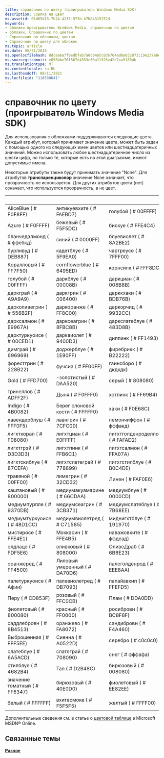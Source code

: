 ```yaml
---
title: справочник по цвету (проигрыватель Windows Media SDK)
description: Ссылка на цвет
ms.assetid: 01d05d18-7b24-4237-973b-b7b84315252d
keywords:
- обложки проигрыватель Windows Media, справочник по цветам
- обложки, Справочник по цветам
- Справочник по обложкам, цветам
- Справочник по цвету для обложек
ms.topic: article
ms.date: 05/31/2018
ms.openlocfilehash: 8dcea6a7f9edbfab7a0c84a5c8d6704ad8a032873c19e237a8eda95d595e3c5d
ms.sourcegitcommit: e858bbe701567d4583c50a11326e42d7ea51804b
ms.translationtype: MT
ms.contentlocale: ru-RU
ms.lasthandoff: 08/11/2021
ms.locfileid: "118580641"
---
```

# <a name="color-reference-windows-media-player-sdk"></a>справочник по цвету (проигрыватель Windows Media SDK)

Для использования с обложками поддерживаются следующие цвета. Каждый атрибут, который принимает значение цвета, может быть задан с помощью одного из следующих имен цветов или шестнадцатеричных значений. Можно использовать любое шестнадцатеричное число из шести цифр, но только те, которые есть на этой диаграмме, имеют допустимые имена.

Некоторые атрибуты также будут принимать значение "None". Для атрибутов **транспаренциколор** значение None означает, что прозрачность не используется. Для других атрибутов цвета (нет) означает, что используется прозрачность, а не цвет.



|          &nbsp;            |            &nbsp;           |             &nbsp;              |           &nbsp;             |
|----------------------------|-----------------------------|---------------------------------|------------------------------|
| AliceBlue ( \# F0F8FF)       | антикуевхите ( \# FAEBD7)     | голубой ( \# 00FFFF)                 | Аквамариновый ( \# 7FFFD4)        |
| Azure ( \# F0FFFF)           | бежевый ( \# F5F5DC)            | бискуе ( \# FFE4C4)               | черный ( \# 000000)             |
| бланчедалмонд ( \# ффебкд)  | синий ( \# 0000FF)             | блуевиолет ( \# 8A2BE2)           | коричневый ( \# A52A2A)             |
| бурливуд ( \# DEB887)       | кадетблуе ( \# 5F9EA0)        | чартреусе ( \# 7FFF00)           | шоколад ( \# D2691E)         |
| Коралловый ( \# FF7F50)           | cornflowerblue ( \# 6495ED)   | корнсилк ( \# FFF8DC)             | Crimson ( \# DC143C)           |
| голубой ( \# 00FFFF)            | даркблуе ( \# 00008B)         | даркциан ( \# 008B8B)             | даркголденрод ( \# B8860B)     |
| даркграй ( \# A9A9A9)        | даркгрин ( \# 006400)        | дарккхаки ( \# BDB76B)            | даркмажента ( \# 8B008B)       |
| дарколивегрин ( \# 556B2F)  | даркоранже ( \# FF8C00)       | даркорчид ( \# 9932CC)           | даркред ( \# 8B0000)           |
| дарксалмон ( \# E9967A)      | дарксеагрин ( \# 8FBC8B)     | даркслатеблуе ( \# 483D8B)        | даркслатеграй ( \# 2F4F4F)     |
| дарктуркуоисе ( \# 00CED1)   | дарквиолет ( \# 9400D3)       | диппинк ( \# FF1493)             | дипскиблуе ( \# 00BFFF)       |
| димграй ( \# 696969)         | доджерблуе ( \# 1E90FF)       | фиребрикк ( \# B22222)            | флоралвхите ( \# FFFAF0)       |
| форестгрин ( \# 228B22)     | фучсиа ( \# FF00FF)          | гаинсборо ( \# дкдкдк)            | гхоствхите ( \# F8F8FF)        |
| Gold ( \# FFD700)            | -золотистый ( \# DAA520)        | серый ( \# 808080)                 | зеленый ( \# 008000)             |
| гринеллов ( \# ADFF2F)     | Дыня ( \# F0FFF0)         | хотпинк ( \# FF69B4)              | индианред ( \# CD5C5C)         |
| Indigo ( \# 4B0082)          | Берег слоновой кости ( \# FFFFF0)            | хаки ( \# F0E68C)                | Бледный ( \# E6E6FA)          |
| лавендерблуш ( \# FFF0F5)   | лавнгрин ( \# 7CFC00)        | лемончиффон ( \# фффакд)         | LightBlue ( \# ADD8E6)         |
| лигхткорал ( \# F08080)      | лигхтциан ( \# E0FFFF)        | лигхтголденроделлов ( \# FAFAD2) | лигхтгрин ( \# 90EE90)        |
| лигхтгрэй ( \# D3D3D3)       | лигхтпинк ( \# FFB6C1)        | лигхтсалмон ( \# FFA07A)          | лигхтсеагрин ( \# 20B2AA)     |
| лигхтскиблуе ( \# 87CEFA)    | лигхтслатеграй ( \# 778899)   | лигхтстилблуе ( \# B0C4DE)       | лигхтеллов ( \# FFFFE0)       |
| травяной ( \# 00FF00)            | лимегрин ( \# 32CD32)        | Линен ( \# FAF0E6)                | пурпурный ( \# FF00FF)           |
| каштановый ( \# 800000)          | медиумакуамарине ( \# 66CDAA) | медиумблуе ( \# 0000CD)           | медиуморчид ( \# BA55D3)      |
| медиумпурпле ( \# 9370DB)    | медиумсеагрин ( \# 3CB371)   | медиумслатеблуе ( \# 7B68EE)      | медиумспринггрин ( \# 00FA9A) |
| медиумтуркуоисе ( \# 48D1CC) | медиумвиолетред ( \# C71585)  | миднигхтблуе ( \# 191970)         | минткреам ( \# F5FFFA)         |
| мистиросе ( \# FFE4E1)       | Моккасин ( \# FFE4B5)         | наважовхите ( \# ффдеад)          | ВМФ ( \# 000080)              |
| олдлаце ( \# FDF5E6)         | оливковый ( \# 808000)            | ОливеДраб ( \# 6B8E23)            | оранжевый ( \# FFA500)            |
| оранжеред ( \# FF4500)       | Лиловый умеренный ( \# DA70D6)           | палеголденрод ( \# EEE8AA)        | palegreen ( \# 98FB98)         |
| палетуркуоисе ( \# Афии)   | палевиолетред ( \# DB7093)    | папайавхип ( \# FFEFD5)           | пеачпуфф ( \# FFDAB9)         |
| Перу ( \# CD853F)            | розовый ( \# FFC0CB)             | Плам ( \# DDA0DD)                 | повдерблуе ( \# B0E0E6)        |
| фиолетовый ( \# 800080)          | красный ( \# FF0000)              | росибровн ( \# BC8F8F)            | ройалблуе ( \# 4169E1)         |
| саддлебровн ( \# 8B4513)     | оранжево ( \# FA8072)           | сандибровн ( \# F4A460)           | сеагрин ( \# 2E8B57)          |
| Выброшенная ( \# FFF5EE)        | Сиенна ( \# A0522D)           | серебро ( \# c0c0c0)               | скиблуе ( \# 87CEEB)           |
| слатеблуе ( \# 6A5ACD)       | слатеграй ( \# 708090)        | снег ( \# фффафа)                 | спринггрин ( \# 00FF7F)       |
| стилблуе ( \# 4682B4)       | Tan ( \# D2B48C)              | бирюзовый ( \# 008080)                 | систле ( \# D8BFD8)           |
| значение томатный ( \# FF6347)          | бирюзовый ( \# 40E0D0)        | фиолетовый ( \# EE82EE)               | вхеат ( \# F5DEB3)             |
| белый ( \# FFFFFF)           | вхитесмоке ( \# F5F5F5)       | желтый ( \# FFFF00)               | елловгрин ( \# 9ACD32)       |



 

Дополнительные сведения см. в статье о [цветовой таблице](https://msdn.microsoft.com/library/ms531197.aspx) в Microsoft MSDN® Online.

## <a name="related-topics"></a>Связанные темы

<dl> <dt>

[**Разное**](miscellaneous.md)
</dt> </dl>

 

 




